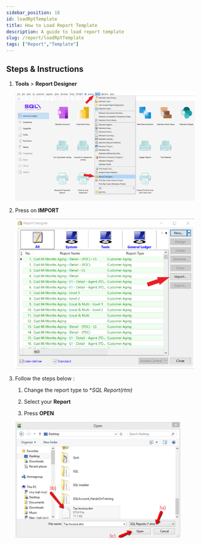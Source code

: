 ```yaml
---
sidebar_position: 18
id: loadRptTemplate
title: How to Load Report Template
description: A guide to load report template
slug: /report/loadRptTemplate
tags: ["Report","Template"]
---
```


## Steps & Instructions

1. **Tools** > **Report Designer**

   ![1](../../static/img/report/loadRptTemplate/1.png)

2. Press on **IMPORT**

   ![2](../../static/img/report/loadRptTemplate/2.png)

3. Follow the steps below :

   1. Change the report type to **SQL Report(*rtm)**

   2. Select your **Report**

   3. Press **OPEN**

   ![3](../../static/img/report/loadRptTemplate/3.png)
